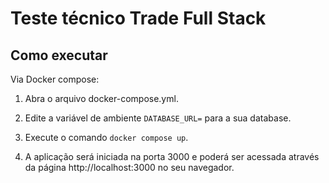 # Teste técnico Trade Full Stack

## Como executar

Via Docker compose:

1. Abra o arquivo docker-compose.yml.

2. Edite a variável de ambiente ```DATABASE_URL=``` para a sua database.

3. Execute o comando ```docker compose up```.

4. A aplicação será iniciada na porta 3000 e poderá ser acessada através da página http://localhost:3000 no seu navegador.